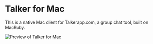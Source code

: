 Talker for Mac
==============

This is a native Mac client for Talkerapp.com, a group chat tool, built on MacRuby.

![Preview of Talker for Mac][preview]

[preview]: https://github.com/teambox/Talker-mac/blob/master/screenshot.png?raw=true